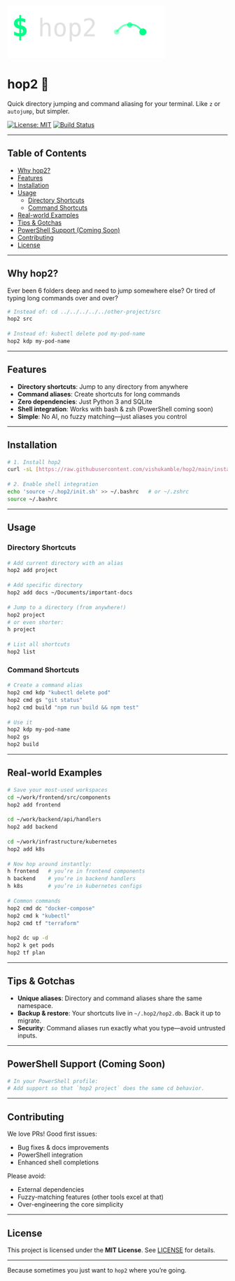 ![hop2](assets/logos/hop2-logo-wide.svg)

# hop2 🚀

Quick directory jumping and command aliasing for your terminal. Like `z` or `autojump`, but simpler.

[![License: MIT](https://img.shields.io/badge/license-MIT-green.svg)](LICENSE)
[![Build Status](https://img.shields.io/github/actions/workflow/status/vishukamble/hop2/ci.yml?branch=main&label=build&logo=github)](https://github.com/vishukamble/hop2/actions)

---

## Table of Contents

- [Why hop2?](#why-hop2)
- [Features](#features)
- [Installation](#installation)
- [Usage](#usage)
  - [Directory Shortcuts](#directory-shortcuts)
  - [Command Shortcuts](#command-shortcuts)
- [Real-world Examples](#real-world-examples)
- [Tips & Gotchas](#tips--gotchas)
- [PowerShell Support (Coming Soon)](#powershell-support-coming-soon)
- [Contributing](#contributing)
- [License](#license)

---

## Why hop2?

Ever been 6 folders deep and need to jump somewhere else? Or tired of typing long commands over and over?

```bash
# Instead of: cd ../../../../../other-project/src
hop2 src

# Instead of: kubectl delete pod my-pod-name
hop2 kdp my-pod-name
```

---

## Features

- **Directory shortcuts**: Jump to any directory from anywhere
- **Command aliases**: Create shortcuts for long commands
- **Zero dependencies**: Just Python 3 and SQLite
- **Shell integration**: Works with bash & zsh (PowerShell coming soon)
- **Simple**: No AI, no fuzzy matching—just aliases you control

---

## Installation

```bash
# 1. Install hop2
curl -sL [https://raw.githubusercontent.com/vishukamble/hop2/main/install.sh](https://raw.githubusercontent.com/vishukamble/hop2/main/install.sh) | bash

# 2. Enable shell integration
echo 'source ~/.hop2/init.sh' >> ~/.bashrc   # or ~/.zshrc
source ~/.bashrc
```

---

## Usage

### Directory Shortcuts

```bash
# Add current directory with an alias
hop2 add project

# Add specific directory
hop2 add docs ~/Documents/important-docs

# Jump to a directory (from anywhere!)
hop2 project
# or even shorter:
h project

# List all shortcuts
hop2 list
```

### Command Shortcuts

```bash
# Create a command alias
hop2 cmd kdp "kubectl delete pod"
hop2 cmd gs "git status"
hop2 cmd build "npm run build && npm test"

# Use it
hop2 kdp my-pod-name
hop2 gs
hop2 build
```

---

## Real-world Examples

```bash
# Save your most-used workspaces
cd ~/work/frontend/src/components
hop2 add frontend

cd ~/work/backend/api/handlers
hop2 add backend

cd ~/work/infrastructure/kubernetes
hop2 add k8s

# Now hop around instantly:
h frontend   # you’re in frontend components
h backend    # you’re in backend handlers
h k8s        # you’re in kubernetes configs

# Common commands
hop2 cmd dc "docker-compose"
hop2 cmd k "kubectl"
hop2 cmd tf "terraform"

hop2 dc up -d
hop2 k get pods
hop2 tf plan
```

---

## Tips & Gotchas

- **Unique aliases**: Directory and command aliases share the same namespace.
- **Backup & restore**: Your shortcuts live in `~/.hop2/hop2.db`. Back it up to migrate.
- **Security**: Command aliases run exactly what you type—avoid untrusted inputs.

---

## PowerShell Support (Coming Soon)

```powershell
# In your PowerShell profile:
# Add support so that `hop2 project` does the same cd behavior.
```

---

## Contributing

We love PRs! Good first issues:

- Bug fixes & docs improvements
- PowerShell integration
- Enhanced shell completions

Please avoid:

- External dependencies
- Fuzzy-matching features (other tools excel at that)
- Over-engineering the core simplicity

---

## License

This project is licensed under the **MIT License**. See [LICENSE](LICENSE) for details.

---

Because sometimes you just want to `hop2` where you’re going.
